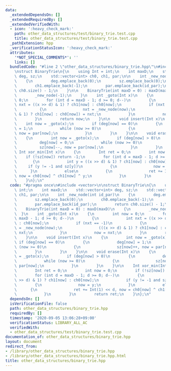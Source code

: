 ```yaml
---
data:
  _extendedDependsOn: []
  _extendedRequiredBy: []
  _extendedVerifiedWith:
  - icon: ':heavy_check_mark:'
    path: other_data_structures/test/binary_trie.test.cpp
    title: other_data_structures/test/binary_trie.test.cpp
  _pathExtension: hpp
  _verificationStatusIcon: ':heavy_check_mark:'
  attributes:
    '*NOT_SPECIAL_COMMENTS*': ''
    links: []
  bundledCode: "#line 2 \"other_data_structures/binary_trie.hpp\"\n#include <vector>\n\
    \nstruct BinaryTrie\n{\n    using Int = int;\n    int maxD;\n    std::vector<int>\
    \ deg, sz;\n    std::vector<int> ch0, ch1, par;\n\n    int _new_node(int id_par)\n\
    \    {\n        deg.emplace_back(0);\n        sz.emplace_back(0);\n        ch0.emplace_back(-1);\n\
    \        ch1.emplace_back(-1);\n        par.emplace_back(id_par);\n        return\
    \ ch0.size() - 1;\n    }\n\n    BinaryTrie(int maxD = 0) : maxD(maxD)\n    {\n\
    \        _new_node(-1);\n    }\n    int _goto(Int x)\n    {\n        int now =\
    \ 0;\n        for (int d = maxD - 1; d >= 0; d--)\n        {\n            int\
    \ nxt = ((x >> d) & 1) ? ch1[now] : ch0[now];\n            if (nxt == -1)\n  \
    \          {\n                nxt = _new_node(now);\n                (((x >> d)\
    \ & 1) ? ch1[now] : ch0[now]) = nxt;\n            }\n            now = nxt;\n\
    \        }\n        return now;\n    }\n\n    void insert(Int x)\n    {\n    \
    \    int now = _goto(x);\n        if (deg[now] == 0)\n        {\n            deg[now]\
    \ = 1;\n            while (now >= 0)\n            {\n                sz[now]++,\
    \ now = par[now];\n            }\n        }\n    }\n\n    void erase(Int x)\n\
    \    {\n        int now = _goto(x);\n        if (deg[now] > 0)\n        {\n  \
    \          deg[now] = 0;\n            while (now >= 0)\n            {\n      \
    \          sz[now]--, now = par[now];\n            }\n        }\n    }\n\n   \
    \ Int xor_min(Int x)\n    {\n        Int ret = 0;\n        int now = 0;\n    \
    \    if (!sz[now]) return -1;\n        for (int d = maxD - 1; d >= 0; d--)\n \
    \       {\n            int y = ((x >> d) & 1) ? ch1[now] : ch0[now];\n       \
    \     if (y != -1 and sz[y])\n            {\n                now = y;\n      \
    \      }\n            else\n            {\n                ret += Int(1) << d,\
    \ now = ch0[now] ^ ch1[now] ^ y;\n            }\n        }\n        return ret;\n\
    \    }\n};\n"
  code: "#pragma once\n#include <vector>\n\nstruct BinaryTrie\n{\n    using Int =\
    \ int;\n    int maxD;\n    std::vector<int> deg, sz;\n    std::vector<int> ch0,\
    \ ch1, par;\n\n    int _new_node(int id_par)\n    {\n        deg.emplace_back(0);\n\
    \        sz.emplace_back(0);\n        ch0.emplace_back(-1);\n        ch1.emplace_back(-1);\n\
    \        par.emplace_back(id_par);\n        return ch0.size() - 1;\n    }\n\n\
    \    BinaryTrie(int maxD = 0) : maxD(maxD)\n    {\n        _new_node(-1);\n  \
    \  }\n    int _goto(Int x)\n    {\n        int now = 0;\n        for (int d =\
    \ maxD - 1; d >= 0; d--)\n        {\n            int nxt = ((x >> d) & 1) ? ch1[now]\
    \ : ch0[now];\n            if (nxt == -1)\n            {\n                nxt\
    \ = _new_node(now);\n                (((x >> d) & 1) ? ch1[now] : ch0[now]) =\
    \ nxt;\n            }\n            now = nxt;\n        }\n        return now;\n\
    \    }\n\n    void insert(Int x)\n    {\n        int now = _goto(x);\n       \
    \ if (deg[now] == 0)\n        {\n            deg[now] = 1;\n            while\
    \ (now >= 0)\n            {\n                sz[now]++, now = par[now];\n    \
    \        }\n        }\n    }\n\n    void erase(Int x)\n    {\n        int now\
    \ = _goto(x);\n        if (deg[now] > 0)\n        {\n            deg[now] = 0;\n\
    \            while (now >= 0)\n            {\n                sz[now]--, now =\
    \ par[now];\n            }\n        }\n    }\n\n    Int xor_min(Int x)\n    {\n\
    \        Int ret = 0;\n        int now = 0;\n        if (!sz[now]) return -1;\n\
    \        for (int d = maxD - 1; d >= 0; d--)\n        {\n            int y = ((x\
    \ >> d) & 1) ? ch1[now] : ch0[now];\n            if (y != -1 and sz[y])\n    \
    \        {\n                now = y;\n            }\n            else\n      \
    \      {\n                ret += Int(1) << d, now = ch0[now] ^ ch1[now] ^ y;\n\
    \            }\n        }\n        return ret;\n    }\n};\n"
  dependsOn: []
  isVerificationFile: false
  path: other_data_structures/binary_trie.hpp
  requiredBy: []
  timestamp: '2020-09-05 13:06:28+09:00'
  verificationStatus: LIBRARY_ALL_AC
  verifiedWith:
  - other_data_structures/test/binary_trie.test.cpp
documentation_of: other_data_structures/binary_trie.hpp
layout: document
redirect_from:
- /library/other_data_structures/binary_trie.hpp
- /library/other_data_structures/binary_trie.hpp.html
title: other_data_structures/binary_trie.hpp
---
```

